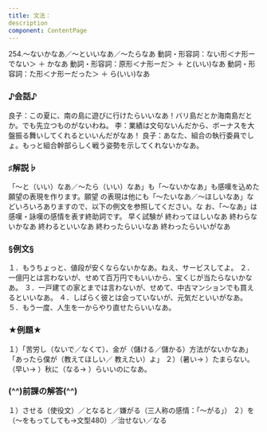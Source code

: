 ```yaml
---
title: 文法：
description
component: ContentPage
---
```



254.～ないかなあ／～といいなあ／～たらなあ
動詞・形容詞：ない形＜ナ形ーでない＞ ＋ かなあ 動詞・形容詞：原形＜ナ形ーだ＞ ＋ と(いい)なあ 動詞・形容詞：た形＜ナ形ーだった＞ ＋ ら(いい)なあ
### ♪会話♪
良子：この夏に、南の島に遊びに行けたらいいなあ！バリ島だとか海南島だとか。でも先立つものがないわね。
李：業績は文句ないんだから、ボーナスを大盤振る舞いしてくれるといいんだがなあ！
良子：あなた、組合の執行委員でしょ。もっと組合幹部らしく戦う姿勢を示してくれないかなあ。
### ♯解説♭
「～と（いい）なあ／～たら（いい）なあ」も「～ないかなあ」も感嘆を込めた願望の表現を作ります。願望 の表現は他にも「～たいなあ／～ほしいなあ」などいろいろありますので、以下の例文を参照してください。な お、「～なあ」は感嘆・詠嘆の感情を表す終助詞です。
早く試験が 終わってほしいなあ 終わらないかなあ 終わるといいなあ 終わったらいいなあ 終わったらいいがなあ
### §例文§
１．もうちょっと、値段が安くならないかなあ。ねえ、サービスしてよ。
２．一億円とは言わないが、せめて百万円でもいいから、宝くじが当たらないかなあ。
３．一戸建ての家とまでは言わないが、せめて、中古マンションでも買えるといいなあ。
４．しばらく彼とは会っていないが、元気だといいがなあ。
５．もう一度、人生を一からやり直せたらいいなあ。
### ★例題★
１）「苦労し（ないで／なくて）、金が（儲ける／儲かる）方法がないかなあ」「あったら僕が（教えてほしい／
教えたい）よ」
２）（暑い→ ）たまらない。（早い→ ）秋に（なる→ ）らいいのになあ。
### (^^)前課の解答(^^)
１）させる（使役文）／となると／嫌がる（三人称の感情：「～がる」）
２）を（～をもってしても→文型480）／治せない／なる

